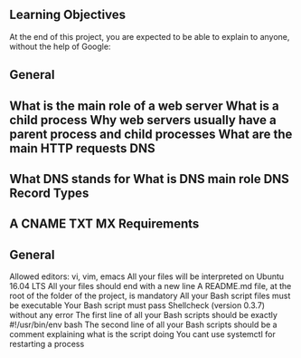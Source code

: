 Learning Objectives
-------------
At the end of this project, you are expected to be able to explain to anyone, without the help of Google:

General
-------------
What is the main role of a web server
What is a child process
Why web servers usually have a parent process and child processes
What are the main HTTP requests
DNS
----------
What DNS stands for
What is DNS main role
DNS Record Types
-----------
A
CNAME
TXT
MX
Requirements
------------
General
------------
Allowed editors: vi, vim, emacs
All your files will be interpreted on Ubuntu 16.04 LTS
All your files should end with a new line
A README.md file, at the root of the folder of the project, is mandatory
All your Bash script files must be executable
Your Bash script must pass Shellcheck (version 0.3.7) without any error
The first line of all your Bash scripts should be exactly #!/usr/bin/env bash
The second line of all your Bash scripts should be a comment explaining what is the script doing
You cant use systemctl for restarting a process